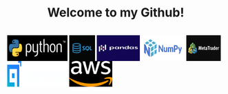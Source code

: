 <h1 align='center'>Welcome to my Github!</h1>

<div style="display: inline_block"><br>
   <img src='./img/python.png' align="center" alt="python" height="60" width="140">
   <img src='./img/sql.jpg' align="center" alt="sql" height="60" width="60">
   <img src='./img/pandas.png' align="center" alt="pandas" height="60" width="100">
   <img src='./img/numpy.png' align="center" alt="numpy" height="60" width="100">
   <img src='./img/metatrader.jpg' align="center" alt="metatrader" height="60" width="80">
   <img src='./img/quantzed.png' align="center" alt="quantzed" height="60" width="140">
   <img src='./img/aws.png' align="center" alt="aws" height="60" width="100">
</div>


<!--
**RobertoSoler/RobertoSoler** is a ✨ _special_ ✨ repository because its `README.md` (this file) appears on your GitHub profile.

Here are some ideas to get you started:

- 🔭 I’m currently working on ...
- 🌱 I’m currently learning ...
- 👯 I’m looking to collaborate on ...
- 🤔 I’m looking for help with ...
- 💬 Ask me about ...
- 📫 How to reach me: ...
- 😄 Pronouns: ...
- ⚡ Fun fact: ...
-->
